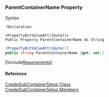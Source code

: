 ﻿### ParentContainerName Property

Syntax

```vbnet
'Declaration

<PropertyBitValueAttribute()>
Public Property ParentContainerName As String
```

```csharp
[PropertyBitValueAttribute()]
public string ParentContainerName {get; set;}
```

[!include[Requirements](../partials/requirements.md)]

#### Reference

[CreateSubContainerSetup Class](FChoice.Toolkits.Clarify~FChoice.Toolkits.Clarify.Logistics.CreateSubContainerSetup.md)  
[CreateSubContainerSetup Members](FChoice.Toolkits.Clarify~FChoice.Toolkits.Clarify.Logistics.CreateSubContainerSetup_members.md)